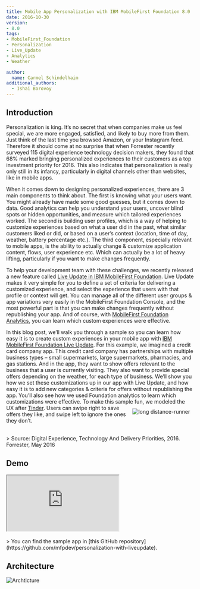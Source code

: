 ```yaml
---
title: Mobile App Personalization with IBM MobileFirst Foundation 8.0
date: 2016-10-30
version:
- 8.0
tags:
- MobileFirst_Foundation
- Personalization
- Live_Update
- Analytics
- Weather

author:
  name: Carmel Schindelhaim
additional_authors:
  - Ishai Borovoy
---
```

## Introduction
Personalization is king. It’s no secret that when companies make us feel special, we are more engaged, satisfied, and likely to buy more from them.  Just think of the last time you browsed Amazon, or your Instagram feed. Therefore it should come at no surprise that when Forrester recently surveyed 115 digital experience technology decision makers, they found that 68% marked bringing personalized experiences to their customers as a top investment priority for 2016. This also indicates that personalization is really only still in its infancy, particularly in digital channels other than websites, like in mobile apps.

When it comes down to designing personalized experiences, there are 3 main components to think about. The first is knowing what your users want. You might already have made some good guesses, but it comes down to data. Good analytics can help you understand your users, uncover blind spots or hidden opportunities, and measure which tailored experiences worked. The second is building user profiles, which is a way of helping to customize experiences based on what a user did in the past, what similar customers liked or did, or based on a user’s context (location, time of day, weather, battery percentage etc.). The third component, especially relevant to mobile apps, is the ability to actually change & customize application content, flows, user experience etc. Which can actually be a lot of heavy lifting, particularly if you want to make changes frequently.

To help your development team with these challenges, we recently released a new feature called [Live Update in IBM MobileFirst Foundation](https://mobilefirstplatform.ibmcloud.com/tutorials/en/foundation/8.0/application-development/live-update/). Live Update makes it very simple for you to define a set of criteria for delivering a customized experience, and select the experience that users with that profile or context will get. You can manage all of the different user groups & app variations very easily in the MobileFirst Foundation Console, and the most powerful part is that you can make changes frequently without republishing your app. And of course, with [MobileFirst Foundation Analytics](https://mobilefirstplatform.ibmcloud.com/tutorials/en/foundation/8.0/analytics/), you can learn which custom experiences were effective.

In this blog post, we’ll walk you through a sample so you can learn how easy it is to create custom experiences in your mobile app with [IBM MobileFirst Foundation Live Update](https://mobilefirstplatform.ibmcloud.com/tutorials/en/foundation/8.0/application-development/live-update/). For this example, we imagined a credit card company app. This credit card company has partnerships with multiple business types – small supermarkets, large supermarkets, pharmacies, and gas stations. And in the app, they want to show offers relevant to the business that a user is currently visiting. They also want to provide special offers depending on the weather, for each type of business.  We’ll show you how we set these customizations up in our app with Live Update, and how easy it is to add new categories & criteria for offers without republishing the app. You’ll also see how we used Foundation analytics to learn which customizations were effective. To make this sample fun, <img alt="long distance-runner" src="{{site.baseurl}}/assets/blog/2016-30-10-personalization-with-ibm-mobilefirst-foundation/tinder.png" style="float:right;margin: 10px"/> we modeled the UX after [Tinder](https://en.wikipedia.org/wiki/Tinder_(app)). Users can swipe right to save offers they like, and swipe left to ignore the ones they don’t.

<br/>
> Source: Digital Experience, Technology And Delivery Priorities, 2016. Forrester, May 2016

## Demo

<div class="sizer">
  <div class="embed-responsive embed-responsive-16by9">
    <iframe src="https://www.youtube.com/embed/zko9L9hCGZU"></iframe>
  </div>
</div>

<br/>
> You can find the sample app in [this GitHub repository](https://github.com/mfpdev/personalization-with-liveupdate).

## Architecture
![Archticture]({{site.baseurl}}/assets/blog/2016-10-30-personalization-with-ibm-mobilefirst-foundation/architecture.png)

